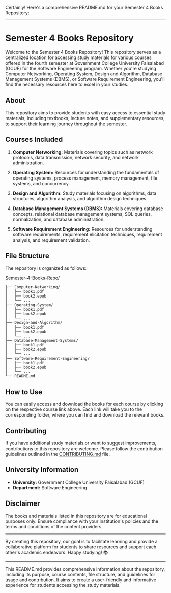Certainly! Here's a comprehensive README.md for your Semester 4 Books Repository:

---

# Semester 4 Books Repository

Welcome to the Semester 4 Books Repository! This repository serves as a centralized location for accessing study materials for various courses offered in the fourth semester at Government College University Faisalabad (GCUF) for the Software Engineering program. Whether you're studying Computer Networking, Operating System, Design and Algorithm, Database Management Systems (DBMS), or Software Requirement Engineering, you'll find the necessary resources here to excel in your studies.

## About

This repository aims to provide students with easy access to essential study materials, including textbooks, lecture notes, and supplementary resources, to support their learning journey throughout the semester.

## Courses Included

1. **Computer Networking:** Materials covering topics such as network protocols, data transmission, network security, and network administration.

2. **Operating System:** Resources for understanding the fundamentals of operating systems, process management, memory management, file systems, and concurrency.

3. **Design and Algorithm:** Study materials focusing on algorithms, data structures, algorithm analysis, and algorithm design techniques.

4. **Database Management Systems (DBMS):** Materials covering database concepts, relational database management systems, SQL queries, normalization, and database administration.

5. **Software Requirement Engineering:** Resources for understanding software requirements, requirement elicitation techniques, requirement analysis, and requirement validation.

## File Structure

The repository is organized as follows:

Semester-4-Books-Repo/
```
├── Computer-Networking/
│   ├── book1.pdf
│   ├── book2.epub
│   └── ...
├── Operating-System/
│   ├── book1.pdf
│   ├── book2.epub
│   └── ...
├── Design-and-Algorithm/
│   ├── book1.pdf
│   ├── book2.epub
│   └── ...
├── Database-Management-Systems/
│   ├── book1.pdf
│   ├── book2.epub
│   └── ...
├── Software-Requirement-Engineering/
│   ├── book1.pdf
│   ├── book2.epub
│   └── ...
└── README.md
```

## How to Use

You can easily access and download the books for each course by clicking on the respective course link above. Each link will take you to the corresponding folder, where you can find and download the relevant books.

## Contributing

If you have additional study materials or want to suggest improvements, contributions to this repository are welcome. Please follow the contribution guidelines outlined in the [CONTRIBUTING.md](CONTRIBUTING.md) file.

## University Information

- **University:** Government College University Faisalabad (GCUF)
- **Department:** Software Engineering

## Disclaimer

The books and materials listed in this repository are for educational purposes only. Ensure compliance with your institution's policies and the terms and conditions of the content providers.

---
By creating this repository, our goal is to facilitate learning and provide a collaborative platform for students to share resources and support each other's academic endeavors. Happy studying! 📚

---

This README.md provides comprehensive information about the repository, including its purpose, course contents, file structure, and guidelines for usage and contribution. It aims to create a user-friendly and informative experience for students accessing the study materials.
